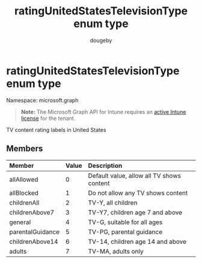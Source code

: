 ﻿---
title: "ratingUnitedStatesTelevisionType enum type"
description: "TV content rating labels in United States"
author: "dougeby"
localization_priority: Normal
ms.prod: "intune"
doc_type: enumPageType
---

# ratingUnitedStatesTelevisionType enum type

Namespace: microsoft.graph

> **Note:** The Microsoft Graph API for Intune requires an [active Intune license](https://go.microsoft.com/fwlink/?linkid=839381) for the tenant.

TV content rating labels in United States

## Members

| Member           | Value | Description                               |
| :--------------- | :---- | :---------------------------------------- |
| allAllowed       | 0     | Default value, allow all TV shows content |
| allBlocked       | 1     | Do not allow any TV shows content         |
| childrenAll      | 2     | TV-Y, all children                        |
| childrenAbove7   | 3     | TV-Y7, children age 7 and above           |
| general          | 4     | TV-G, suitable for all ages               |
| parentalGuidance | 5     | TV-PG, parental guidance                  |
| childrenAbove14  | 6     | TV-14, children age 14 and above          |
| adults           | 7     | TV-MA, adults only                        |
